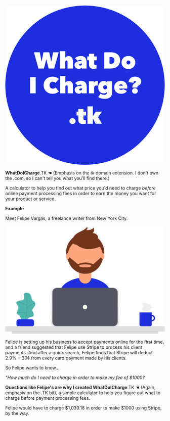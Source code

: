 ![The logo for WhatDoICharge.com](images/WhatDoICharge-logo.png)

**WhatDoICharge**.TK ☚ (Emphasis on the _tk_ domain extension. I don't own the .com, so I can't tell you what you'll find there.)

A calculator to help you find out what price you'd need to charge _before_ online payment processing fees in order to earn the money you want for your product or service.


**Example**

Meet Felipe Vargas, a freelance writer from New York City.

![Cartoon graphic of Felipe Vargas persona, a bearded man with brown hair sitting a desk with a laptop, coffee, and plant.](images/WhatDoICharge-image-of-felipe.svg)


Felipe is setting up his business to accept payments online for the first time, and a friend suggested that Felipe use Stripe to process his client payments. And after a quick search, Felipe finds that Stripe will deduct 2.9% + 30¢ from every card payment made by his clients.

So Felipe wants to know...

_"How much do I need to charge in order to make my fee of $1000?_


**Questions like Felipe's are why I created WhatDoICharge**.TK ☚ (Again, emphasis on the .TK bit), a simple calculator to help you figure out what to charge before payment processing fees. 

Felipe would have to charge $1,030.18 in order to make $1000 using Stripe, by the way.
